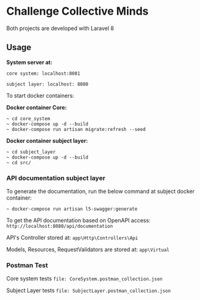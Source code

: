 # Challenge Collective Minds

Both projects are developed with Laravel 8


## Usage

**System server at:**

`core system: localhost:8081`

`subject layer: localhost: 8080`

To start docker containers:

**Docker container Core:**
```
~ cd core_system
~ docker-compose up -d --build
~ docker-compose run artisan migrate:refresh --seed
```

**Docker container subject layer:**

```
~ cd subject_layer
~ docker-compose up -d --build
~ cd src/
```

### API documentation subject layer

To generate the documentation, run the below command at subject docker container:
```
~ docker-compose run artisan l5-swagger:generate
```


To get the API documentation based on OpenAPI access: `http://localhost:8080/api/documentation`

API's Controller stored at: `app\Http\Controllers\Api`

Models, Resources, RequestValidators are stored at: `app\Virtual`


### Postman Test

Core system tests `file: CoreSystem.postman_collection.json`

Subject Layer tests `file: SubjectLayer.postman_collection.json`